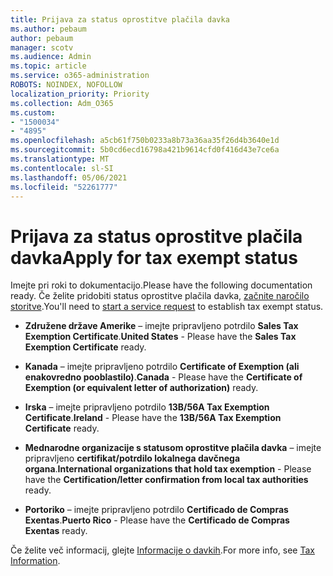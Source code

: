 ```yaml
---
title: Prijava za status oprostitve plačila davka
ms.author: pebaum
author: pebaum
manager: scotv
ms.audience: Admin
ms.topic: article
ms.service: o365-administration
ROBOTS: NOINDEX, NOFOLLOW
localization_priority: Priority
ms.collection: Adm_O365
ms.custom:
- "1500034"
- "4895"
ms.openlocfilehash: a5cb61f750b0233a8b73a36aa35f26d4b3640e1d
ms.sourcegitcommit: 5b0cd6ecd16798a421b9614cfd0f416d43e7ce6a
ms.translationtype: MT
ms.contentlocale: sl-SI
ms.lasthandoff: 05/06/2021
ms.locfileid: "52261777"
---
```

# <a name="apply-for-tax-exempt-status"></a><span data-ttu-id="60e37-102">Prijava za status oprostitve plačila davka</span><span class="sxs-lookup"><span data-stu-id="60e37-102">Apply for tax exempt status</span></span>

<span data-ttu-id="60e37-103">Imejte pri roki to dokumentacijo.</span><span class="sxs-lookup"><span data-stu-id="60e37-103">Please have the following documentation ready.</span></span> <span data-ttu-id="60e37-104">Če želite pridobiti status oprostitve plačila davka, [začnite naročilo storitve](/microsoft-365/admin/contact-support-for-business-products).</span><span class="sxs-lookup"><span data-stu-id="60e37-104">You'll need to [start a service request](/microsoft-365/admin/contact-support-for-business-products) to establish tax exempt status.</span></span>

- <span data-ttu-id="60e37-105">**Združene države Amerike** – imejte pripravljeno potrdilo **Sales Tax Exemption Certificate**.</span><span class="sxs-lookup"><span data-stu-id="60e37-105">**United States** - Please have the **Sales Tax Exemption Certificate** ready.</span></span>

- <span data-ttu-id="60e37-106">**Kanada** – imejte pripravljeno potrdilo **Certificate of Exemption (ali enakovredno pooblastilo)**.</span><span class="sxs-lookup"><span data-stu-id="60e37-106">**Canada** - Please have the **Certificate of Exemption (or equivalent letter of authorization)** ready.</span></span>

- <span data-ttu-id="60e37-107">**Irska** – imejte pripravljeno potrdilo **13B/56A Tax Exemption Certificate**.</span><span class="sxs-lookup"><span data-stu-id="60e37-107">**Ireland** - Please have the **13B/56A Tax Exemption Certificate** ready.</span></span>

- <span data-ttu-id="60e37-108">**Mednarodne organizacije s statusom oprostitve plačila davka** – imejte pripravljeno **certifikat/potrdilo lokalnega davčnega organa**.</span><span class="sxs-lookup"><span data-stu-id="60e37-108">**International organizations that hold tax exemption** - Please have the **Certification/letter confirmation from local tax authorities** ready.</span></span>

- <span data-ttu-id="60e37-109">**Portoriko** – imejte pripravljeno potrdilo **Certificado de Compras Exentas**.</span><span class="sxs-lookup"><span data-stu-id="60e37-109">**Puerto Rico** - Please have the **Certificado de Compras Exentas** ready.</span></span>

<span data-ttu-id="60e37-110">Če želite več informacij, glejte [Informacije o davkih](https://docs.microsoft.com/microsoft-365/commerce/billing-and-payments/tax-information).</span><span class="sxs-lookup"><span data-stu-id="60e37-110">For more info, see [Tax Information](https://docs.microsoft.com/microsoft-365/commerce/billing-and-payments/tax-information).</span></span>
